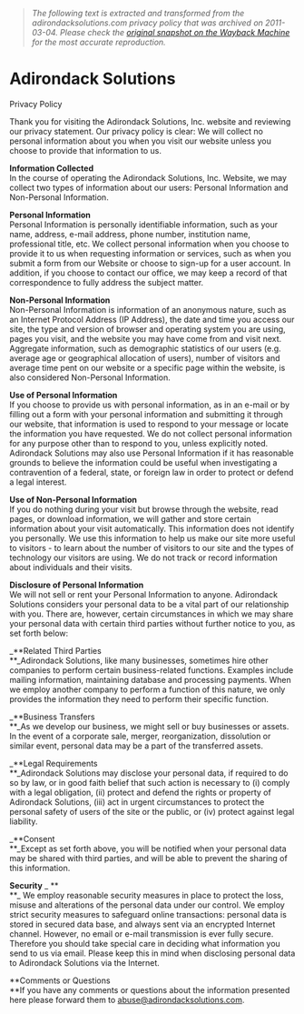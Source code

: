 > *The following text is extracted and transformed from the adirondacksolutions.com privacy policy that was archived on 2011-03-04. Please check the [original snapshot on the Wayback Machine](https://web.archive.org/web/20110304144543id_/http%3A//www.adirondacksolutions.com/PrivPolicy.cfm) for the most accurate reproduction.*

# Adirondack Solutions

  
Privacy Policy

Thank you for visiting the Adirondack Solutions, Inc. website and reviewing our privacy statement. Our privacy policy is clear: We will collect no personal information about you when you visit our website unless you choose to provide that information to us.

**Information Collected**  
In the course of operating the Adirondack Solutions, Inc. Website, we may collect two types of information about our users: Personal Information and Non-Personal Information.

**Personal Information**  
Personal Information is personally identifiable information, such as your name, address, e-mail address, phone number, institution name, professional title, etc. We collect personal information when you choose to provide it to us when requesting information or services, such as when you submit a form from our Website or choose to sign-up for a user account. In addition, if you choose to contact our office, we may keep a record of that correspondence to fully address the subject matter.

**Non-Personal Information**  
Non-Personal Information is information of an anonymous nature, such as an Internet Protocol Address (IP Address), the date and time you access our site, the type and version of browser and operating system you are using, pages you visit, and the website you may have come from and visit next. Aggregate information, such as demographic statistics of our users (e.g. average age or geographical allocation of users), number of visitors and average time pent on our website or a specific page within the website, is also considered Non-Personal Information.

**Use of Personal Information**  
If you choose to provide us with personal information, as in an e-mail or by filling out a form with your personal information and submitting it through our website, that information is used to respond to your message or locate the information you have requested. We do not collect personal information for any purpose other than to respond to you, unless explicitly noted. Adirondack Solutions may also use Personal Information if it has reasonable grounds to believe the information could be useful when investigating a contravention of a federal, state, or foreign law in order to protect or defend a legal interest.

**Use of Non-Personal Information**  
If you do nothing during your visit but browse through the website, read pages, or download information, we will gather and store certain information about your visit automatically. This information does not identify you personally. We use this information to help us make our site more useful to visitors - to learn about the number of visitors to our site and the types of technology our visitors are using. We do not track or record information about individuals and their visits.

**Disclosure of Personal Information**  
We will not sell or rent your Personal Information to anyone. Adirondack Solutions considers your personal data to be a vital part of our relationship with you. There are, however, certain circumstances in which we may share your personal data with certain third parties without further notice to you, as set forth below:

_**Related Third Parties  
**_Adirondack Solutions, like many businesses, sometimes hire other companies to perform certain business-related functions. Examples include mailing information, maintaining database and processing payments. When we employ another company to perform a function of this nature, we only provides the information they need to perform their specific function.

_**Business Transfers  
**_As we develop our business, we might sell or buy businesses or assets. In the event of a corporate sale, merger, reorganization, dissolution or similar event, personal data may be a part of the transferred assets.

_**Legal Requirements  
**_Adirondack Solutions may disclose your personal data, if required to do so by law, or in good faith belief that such action is necessary to (i) comply with a legal obligation, (ii) protect and defend the rights or property of Adirondack Solutions, (iii) act in urgent circumstances to protect the personal safety of users of the site or the public, or (iv) protect against legal liability.

_**Consent  
**_Except as set forth above, you will be notified when your personal data may be shared with third parties, and will be able to prevent the sharing of this information.

**Security** _ **  
**_ We employ reasonable security measures in place to protect the loss, misuse and alterations of the personal data under our control. We employ strict security measures to safeguard online transactions: personal data is stored in secured data base, and always sent via an encrypted Internet channel. However, no email or e-mail transmission is ever fully secure. Therefore you should take special care in deciding what information you send to us via email. Please keep this in mind when disclosing personal data to Adirondack Solutions via the Internet.

**Comments or Questions  
**If you have any comments or questions about the information presented here please forward them to [abuse@adirondacksolutions.com](mailto:abuse@adirondacksolutions.com).
